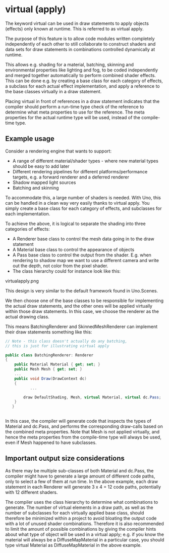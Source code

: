 # virtual (apply)

The keyword virtual can be used in draw statements to apply objects (effects) only known at runtime. This is referred to as virtual apply.

The purpose of this feature is to allow code modules written completely independently of each other to still collaborate to construct shaders and data sets for draw statements in combinations controlled dynamically at runtime.

This allows e.g. shading for a material, batching, skinning and environmental properties like lighting and fog, to be coded independently and merged together automatically to perform combined shader effects. This can be done e.g. by creating a base class for each category of effects, a subclass for each actual effect implementation, and apply a reference to the base classes virtually in a draw statement.

Placing virtual in front of references in a draw statement indicates that the compiler should perform a run-time type check of the reference to determine what meta properties to use for the reference. The meta properties for the actual runtime type will be used, instead of the compile-time type.

## Example usage

Consider a rendering engine that wants to support:

* A range of different material/shader types - where new material types should be easy to add later
* Different rendering pipelines for different platforms/performance targets, e.g. a forward renderer and a deferred renderer
* Shadow mapped light sources
* Batching and skinning

To accommodate this, a large number of shaders is needed. With Uno, this can be handled in a clean way very easily thanks to virtual apply. You simply create a base class for each category of effects, and subclasses for each implementation.

To achieve the above, it is logical to separate the shading into three categories of effects:

* A Renderer base class to control the mesh data going in to the draw statement
* A Material base class to control the appearance of objects
* A Pass base class to control the output from the shader. E.g. when rendering to shadow map we want to use a different camera and write out the depth, not color from the pixel shader.
* The class hierarchy could for instance look like this:

virtualapply.png

This design is very similar to the default framework found in Uno.Scenes.

We then choose one of the base classes to be responsible for implementing the actual draw statements, and the other ones will be applied virtually within those draw statements. In this case, we choose the renderer as the actual drawing class.

This means BatchingRenderer and SkinnedMeshRenderer can implement their draw statements something like this:

```csharp
// Note - this class doesn't actually do any batching, 
// this is just for illustrating virtual apply

public class BatchingRenderer: Renderer
{
    public Material Material { get; set; }
    public Mesh Mesh { get; set; }
    ...
    public void Draw(DrawContext dc)
    {
           ...

        draw DefaultShading, Mesh, virtual Material, virtual dc.Pass;
    }
   }
   
```
   
In this case, the compiler will generate code that inspects the types of Material and dc.Pass, and performs the corresponding draw-calls based on the combined meta properties. Note that Mesh is not applied virtually, and hence the meta properties from the compile-time type will always be used, even if Mesh happened to have subclasses.

## Important output size considerations

As there may be multiple sub-classes of both Material and dc.Pass, the compiler might have to generate a large amount of different code paths, only to select a few of them at run time. In the above example, each draw statement in each Renderer will generate 3 x 4 = 12 code paths, potentially with 12 different shaders.

The compiler uses the class hierarchy to determine what combinations to generate. The number of virtual elements in a draw path, as well as the number of subclasses for each virtually applied base class, should therefore be minimized within a project to avoid bloating the output code with a lot of unused shader combinations. Therefore it is also recommended to limit the amount of possible combinations by giving the compiler hints about what type of object will be used in a virtual apply; e.g. if you know the material will always be a DiffuseMapMaterial in a particular case, you should type virtual Material as DiffuseMapMaterial in the above example.